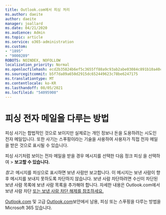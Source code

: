 ```yaml
---
title: Outlook.com에서 피싱 처리
ms.author: daeite
author: daeite
manager: joallard
ms.date: 04/21/2020
ms.audience: Admin
ms.topic: article
ms.service: o365-administration
ms.custom:
- "1895"
- "9000289"
ROBOTS: NOINDEX, NOFOLLOW
localization_priority: Normal
ms.openlocfilehash: ecd2b35824b6ef5c3655ff88a9c93ab2abe03084c891b10a40c5dacd02818d57
ms.sourcegitcommit: b5f7da89a650d2915dc652449623c78be6247175
ms.translationtype: MT
ms.contentlocale: ko-KR
ms.lasthandoff: 08/05/2021
ms.locfileid: "54095908"
---
```

# <a name="how-to-deal-with-a-phishing-email"></a>피싱 전자 메일을 다루는 방법

피싱 사기는 합법적인 것으로 보이지만 실제로는 개인 정보나 돈을 도용하려는 시도인 전자 메일입니다. 또한 사기는 스푸핑이라는 기술을 사용하여 사용자가 직접 전자 메일을 받은 것으로 표시될 수 있습니다.

피싱 사기처럼 보이는 전자 메일을 받을 경우 메시지를 선택한 다음 정크 피싱 을 선택하여  >  **보고할 수 있습니다.**

*참고:* 메시지를 피싱으로 표시하면 보낸 사람만 보고합니다. 이 메시지는 보낸 사람이 향후 메시지를 보내지 못하도록 차단하지 않습니다. 보낸 사람 차단하려면 수신이 차단된 보낸 사람 목록에 보낸 사람 목록을 추가해야 합니다. 자세한 내용은 Outlook.com에서 보낸 사람 차단 [또는 보낸 사람 차단 해제를 참조하세요.](https://support.office.com/article/a3ece97b-82f8-4a5e-9ac3-e92fa6427ae4?wt.mc_id=Office_Outlook_com_Alchemy)

[Outlook.com](https://support.office.com/article/0d882ea5-eedc-4bed-aebc-079ffa1105a3?wt.mc_id=Office_Outlook_com_Alchemy) 및 고급 [Outlook.com](https://support.office.com/article/882d2243-eab9-4545-a58a-b36fee4a46e2?wt.mc_id=Office_Outlook_com_Alchemy)보안에서 남용, 피싱 또는 스푸핑을 다루는 방법을 Microsoft 365 있습니다.